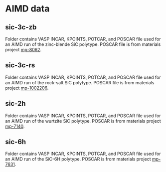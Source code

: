 # AIMD data 
## sic-3c-zb
Folder contains VASP INCAR, KPOINTS, POTCAR, and POSCAR file used for an AIMD run of the zinc-blende SiC polytype. POSCAR file is from materials project [mp-8062](https://next-gen.materialsproject.org/materials/mp-8062?crystal_system=Cubic&formula=SiC).  
## sic-3c-rs
Folder contains VASP INCAR, KPOINTS, POTCAR, and POSCAR file used for an AIMD run of the rock-salt SiC polytype. POSCAR file is from materials project [mp-1002206](https://next-gen.materialsproject.org/materials/mp-1002206?crystal_system=Cubic&formula=SiC).  
## sic-2h
Folder contains VASP INCAR, KPOINTS, POTCAR, and POSCAR file used for an AIMD run of the wurtzite SiC polytype. POSCAR is from materials project [mp-7140](https://next-gen.materialsproject.org/materials/mp-7140?crystal_system=Hexagonal&formula=SiC).  
## sic-6h
Folder contains VASP INCAR, KPOINTS, POTCAR, and POSCAR file used for an AIMD run of the SiC-6H polytype. POSCAR is from materials project [mp-7631](https://next-gen.materialsproject.org/materials/mp-7631?crystal_system=Hexagonal&formula=SiC).  

